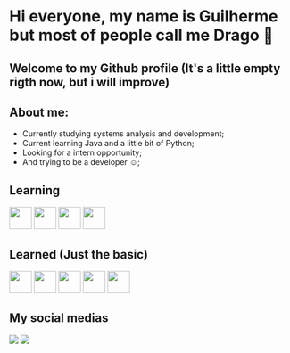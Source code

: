 # **Hi everyone, my name is Guilherme but most of people call me Drago** :raising_hand:
## Welcome to my Github profile (It's a little empty rigth now, but i will improve) 

## About me: 

* Currently studying systems analysis and development;
* Current learning Java and a little bit of Python;
* Looking for a intern opportunity;
* And trying to be a developer :relaxed:; 

## Learning

<img src="https://cdn.jsdelivr.net/gh/devicons/devicon@latest/icons/git/git-original.svg" width = "40" height = "40" />  <img src="https://cdn.jsdelivr.net/gh/devicons/devicon@latest/icons/java/java-original.svg" width = "40" height = "40" /> <img src="https://cdn.jsdelivr.net/gh/devicons/devicon@latest/icons/python/python-plain.svg" width = "40" height = "40"/> <img src="https://cdn.jsdelivr.net/gh/devicons/devicon@latest/icons/github/github-original.svg" width = "40" height = "40" />


## Learned (Just the basic)
<img src="https://cdn.jsdelivr.net/gh/devicons/devicon@latest/icons/java/java-original.svg" width = "40" height = "40" /> <img src="https://cdn.jsdelivr.net/gh/devicons/devicon@latest/icons/html5/html5-plain.svg" width = "40" height = "40"/> <img src="https://cdn.jsdelivr.net/gh/devicons/devicon@latest/icons/css3/css3-plain.svg" width = "40" height = "40"/> <img src="https://cdn.jsdelivr.net/gh/devicons/devicon@latest/icons/javascript/javascript-plain.svg" width = "40" height = "40"/> <img src="https://cdn.jsdelivr.net/gh/devicons/devicon@latest/icons/mysql/mysql-original.svg" width = "40" height = "40"/>
          
          
## My social medias 

<div>
<a href="www.linkedin.com/in/guilherme-drago-b99875228" target="_blank"><img loading="lazy" src="https://img.shields.io/badge/-LinkedIn-%230077B5?style=for-the-badge&logo=linkedin&logoColor=white" target = "_blank"></a>
<a href = "mailto: guilhermedrago56@gmail.com"><img loading="lazy" src="https://img.shields.io/badge/Gmail-D14836?style=for-the-badge&logo=gmail&logoColor=white" target="_blank"></a>
</div>
          
          
          
